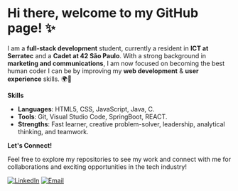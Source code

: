 # Hi there, welcome to my GitHub page! ✨
I am a **full-stack development** student, currently a resident in **ICT at Serratec** and a **Cadet at 42 São Paulo**. With a strong background in **marketing and communications**, I am now focused on becoming the best human coder I can be by improving my **web development** & **user experience** skills. 🌍🚀

**Skills**
- **Languages**: HTML5, CSS, JavaScript, Java, C.
- **Tools**: Git, Visual Studio Code, SpringBoot, REACT.
- **Strengths**: Fast learner, creative problem-solver, leadership, analytical thinking, and teamwork.

**Let's Connect!**

Feel free to explore my repositories to see my work and connect with me for collaborations and exciting opportunities in the tech industry! 

[![LinkedIn](https://img.shields.io/badge/-LinkedIn-gray?style=flat&logo=LinkedIn&logoColor=white)](https://www.linkedin.com/in/rerodrigs)
[![Email](https://img.shields.io/badge/-Email-gray?style=flat&logo=gmail&logoColor=white)](mailto:itsrerodrigs@gmail.com)



<!--
**itsrerodrigs/itsrerodrigs** is a ✨ _special_ ✨ repository because its `README.md` (this file) appears on your GitHub profile.

Here are some ideas to get you started:

- 🔭 I’m currently working on ...
- 🌱 I’m currently learning ...
- 👯 I’m looking to collaborate on ...
- 🤔 I’m looking for help with ...
- 💬 Ask me about ...
- 📫 How to reach me: ...
- 😄 Pronouns: ...
- ⚡ Fun fact: ...
-->
